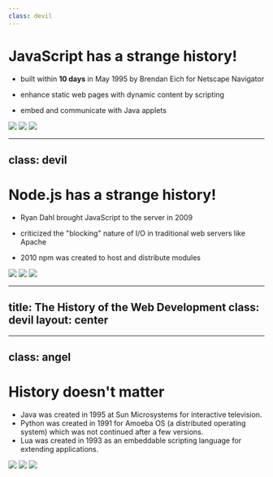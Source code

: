 ```yaml
---
class: devil
---
```


# JavaScript has a strange history!

- built within **10 days** in May 1995 by Brendan Eich for Netscape Navigator

- enhance static web pages with dynamic content by scripting

- embed and communicate with Java applets

<div class="flex justify-evenly pt-5 gap-5 *:h-[200px] *:w-1/3">
    <img src="./Netscape_icon_2007.svg" />
    <img src="./Unofficial_JavaScript_logo_2.svg" />
    <img class="w-[190px] h-[200px]" src="./Java_Applet.webp" />
</div>

<!--
D: Just 10 days!! What good can come out of that?

A: Well, our father did a very big project in just 6 days, remember?
-->

---
class: devil
---

# Node.js has a strange history!

- Ryan Dahl brought JavaScript to the server in 2009

- criticized the "blocking" nature of I/O in traditional web servers like Apache

- 2010 npm was created to host and distribute modules

<div class="flex justify-evenly pt-5 gap-5 *:w-1/5">
    <img src="./V8_JavaScript_engine_logo_2.svg" />
    <LightOrDark>
        <template #dark><img src="./nodejsStackedLight.svg" /></template>
        <template #light><img src="./nodejsStackedDark.svg" /></template>
    </LightOrDark>
    <img src="./Apache_HTTP_server_logo.svg" />
    <img src="./Npm-logo.svg" />
</div>

<!--
- ported V8 JavaScript engine from Google Chrome to Linux
-->

---
title: The History of the Web Development
class: devil
layout: center
---

<Youtube id="aXcuz6fn8_w" height="500px" />

<!--
- from here on, web development turned into a big dumpster fire
-->

---
class: angel
---

# History doesn't matter

<div class="flex">
    <ul class="max-w-1/2 text">
        <li>Java was created in 1995 at Sun Microsystems for interactive television.</li>
        <li>Python was created in 1991 for Amoeba OS (a distributed operating system) which was not continued after a few versions.</li>
        <li>Lua was created in 1993 as an embeddable scripting language for extending applications.</li>
    </ul>
    <div class="flex flex-wrap gap-5 justify-evenly *:h-[200px]">
        <img  src="./Java-Logo.svg" />
        <img  src="./Python-logo-notext.svg" />
        <img  src="./Lua-Logo.svg" />
    </div>
</div>

<!--
A:
- Java: now used on embedded devices, Android, and server-side applications
- Python: now used in data science, machine learning, web development, and more
- Lua: now very big game development
-->
